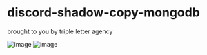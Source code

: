 # discord-shadow-copy-mongodb

brought to you by triple letter agency

![image](https://user-images.githubusercontent.com/49940811/233623686-79f64618-d3a7-4ffe-9873-d493ee40f167.png)
![image](https://user-images.githubusercontent.com/49940811/233623885-1f5a7f3c-0c2f-4f11-b28a-5df28f0d6958.png)
